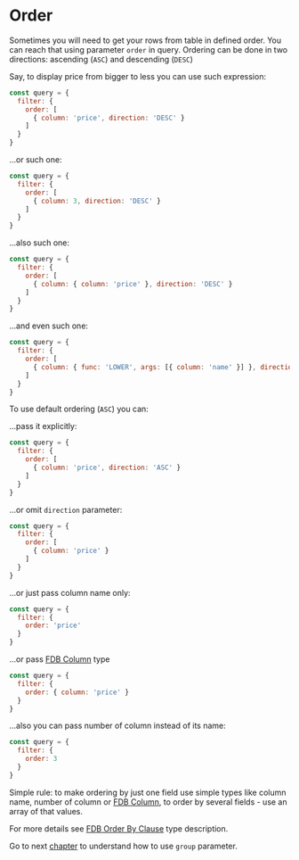 # Order

Sometimes you will need to get your rows from table in defined order.
You can reach that using parameter `order` in query.
Ordering can be done in two directions: ascending (`ASC`) and descending (`DESC`)

Say, to display price from bigger to less you can use such expression:

```javascript
const query = {
  filter: {
    order: [
      { column: 'price', direction: 'DESC' }
    ]
  }
}
```

...or such one:

```javascript
const query = {
  filter: {
    order: [
      { column: 3, direction: 'DESC' }
    ]
  }
}
```

...also such one:

```javascript
const query = {
  filter: {
    order: [
      { column: { column: 'price' }, direction: 'DESC' }
    ]
  }
}
```

...and even such one:

```javascript
const query = {
  filter: {
    order: [
      { column: { func: 'LOWER', args: [{ column: 'name' }] }, direction: 'DESC' }
    ]
  }
}
```

To use default ordering (`ASC`) you can:

...pass it explicitly:

```javascript
const query = {
  filter: {
    order: [
      { column: 'price', direction: 'ASC' }
    ]
  }
}
``` 

...or omit `direction` parameter:

```javascript
const query = {
  filter: {
    order: [
      { column: 'price' }
    ]
  }
}
```

...or just pass column name only:

```javascript
const query = {
  filter: {
    order: 'price'
  }
}
```

...or pass [FDB Column](types.md#fdb-column) type

```javascript
const query = {
  filter: {
    order: { column: 'price' }
  }
}
```

...also you can pass number of column instead of its name:

```javascript
const query = {
  filter: {
    order: 3
  }
}
```

Simple rule: to make ordering by just one field use simple types like column name, number of column 
or [FDB Column](types.md#fdb-column), to order by several fields - use an array of that values.

For more details see [FDB Order By Clause](types.md#fdb-order-by-clause) type description.

Go to next [chapter](group.md) to understand how to use `group` parameter.

<br/>
<br/>
<br/>
